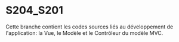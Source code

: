 # S204_S201
Cette branche contient les codes sources liés au développement de l'application: la Vue, le Modèle et le Contrôleur du modèle MVC.
